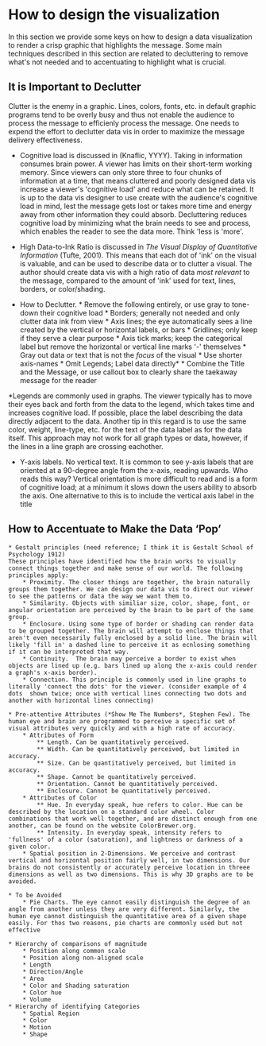 # How to design the visualization
In this section we provide some keys on how to design a data visualization to render a crisp graphic that highlights the message.
Some main techniques described in this section are related to decluttering to remove what's not needed and to accentuating to highlight what is crucial.

## It is Important to Declutter
Clutter is the enemy in a graphic. Lines, colors, fonts, etc. in default graphic programs tend to be overly busy and thus not enable the audience to process the message to efficienly process the message. One needs to expend the effort to declutter data vis in order to maximize the message delivery effectiveness.

* Cognitive load is discussed in (Knaflic, YYYY). Taking in information consumes brain power. A viewer has limits on their short-term working memory. Since viewers can only store three to four chunks of information at a time, that means cluttered and poorly designed data vis increase a viewer's 'cognitive load' and reduce what can be retained. It is up to the data vis designer to use create with the audience's cognitive load in mind, lest the message gets lost or takes more time and energy away from other information they could absorb. Decluttering reduces cognitive load by minimizing what the brain needs to see and process, which enables the reader to see the data more. Think 'less is 'more'.

* High Data-to-Ink Ratio is discussed in *The Visual Display of Quantitative Information* (Tufte, 2001). This means that each dot of 'ink' on the visual is valuable, and can be used to describe data or to clutter a visual. The author should create data vis with a high ratio of data *most relevant* to the message, compared to the amount of 'ink' used for text, lines, borders, or color/shading.

* How to Declutter. 
		* Remove the following entirely, or use gray to tone-down their cognitive load
		* Borders; generally not needed and only clutter data ink from view
		* Axis lines; the eye automatically sees a line created by the vertical or horizontal labels, or bars
		* Gridlines; only keep if they serve a clear purpose
		* Axis tick marks; keep the categorical label but remove the horizontal or vertical line marks '-' themselves
		* Gray out data or text that is not the *focus* of the visual 
		* Use shorter axis-names
		* Omit Legends; Label data directly* 
		* Combine the Title and the Message, or use callout box to clearly share the taekaway message for the reader
		
*Legends are commonly used in graphs. The viewer typically has to move their eyes back and forth from the data to the legend, which takes time and increases cognitive load. If possible, place the label describing the data directly adjacent to the data. Another tip in this regard is to use the same color, weight, line-type, etc. for the text of the data label as for the data itself. This approach may not work for all graph types or data, however, if the lines in a line graph are crossing eachother. 
* Y-axis labels. No vertical text. It is common to see y-axis labels that are oriented at a 90-degree angle from the x-axis, reading upwards. Who reads this way? Vertical orientation is more difficult to read and is a form of cognitive load; at a minimum it slows down the users ability to absorb the axis. One alternative to this is to include the vertical axis label in the title
		
	
## How to Accentuate to Make the Data ‘Pop’
	
	* Gestalt principles (need reference; I think it is Gestalt School of Psychology 1912)
	These principles have identified how the brain works to visually connect things together and make sense of our world. The following principles apply:
		* Proximity. The closer things are together, the brain naturally groups them together. We can design our data vis to direct our viewer to see the patterns or data the way we want them to.
		* Similarity. Objects with similiar size, color, shape, font, or angular orientation are perceived by the brain to be part of the same group. 
		* Enclosure. Using some type of border or shading can render data to be grouped together. The brain will attempt to enclose things that aren't even necessarily fully enclosed by a solid line. The brain will likely 'fill in' a dashed line to perceive it as ecnlosing something if it can be interpreted that way. 
		* Continuity.  The brain may perceive a border to exist when objects are lined up (e.g. bars lined up along the x-axis could render a graph's x-axis border).
		* Connection. This principle is commonly used in line graphs to literally 'connect the dots' for the viewer. (consider example of 4 dots  shown twice; once with vertical lines connecting two dots and another with horizontal lines connecting)
	
	* Pre-attentive Attributes (*Show Me The Numbers*, Stephen Few). The human eye and brain are programmed to perceive a specific set of visual attributes very quickly and with a high rate of accuracy.
		* Attributes of Form
			** Length. Can be quantitatively perceived.
			** Width. Can be quantitatively perceived, but limited in accuracy.
			** Size. Can be quantitatively perceived, but limited in accuracy.
			** Shape. Cannot be quantitatively perceived.
			** Orientation. Cannot be quantitatively perceived.
			** Enclosure. Cannot be quantitatively perceived.
		* Attributes of Color
			** Hue. In everyday speak, hue refers to color. Hue can be described by the location on a standard color wheel. Color combinations that work well together, and are distinct enough from one another, can be found on the website ColorBrewer.org.
			** Intensity. In everyday speak, intensity refers to 'fullness' of a color (saturation), and lightness or darkness of a given color.
		* Spatial position in 2-Dimensions. We perceive and contrast vertical and horizontal position fairly well, in two dimensions. Our brains do not consistently or accurately perceive location in threee dimensions as well as two dimensions. This is why 3D graphs are to be avoided.
						
	* To be Avoided
		* Pie Charts. The eye cannot easily distinguish the degree of an angle from another unless they are very different. Similarly, the human eye cannot distinguish the quantitative area of a given shape easily. For thos two reasons, pie charts are commonly used but not effective
	
	* Hierarchy of comparisons of magnitude
		* Position along common scale
		* Position along non-aligned scale
		* Length
		* Direction/Angle
		* Area
		* Color and Shading saturation
		* Color hue
		* Volume
	* Hierarchy of identifying Categories
		* Spatial Region
		* Color
		* Motion
		* Shape
